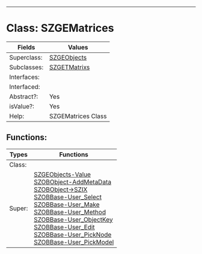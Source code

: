 ---------

# Class:	SZGEMatrices

| Fields | Values |
| --------- | --------- |
| Superclass: | [SZGEObjects](SZGEObjects.html) |
| Subclasses: | [SZGETMatrixs](SZGETMatrixs.html) |
| Interfaces: |  |
| Interfaced: |  |
| Abstract?: | Yes |
| isValue?: | Yes |
| Help: | SZGEMatrices Class |


## Functions:

| Types | Functions |
| --------- | --------- |
| Class: |  |
| Super: | [SZGEObjects-Value](SZGEObjects.html) <br> [SZOBObject-AddMetaData](SZOBObject.html) <br> [SZOBObject->SZIX](SZOBObject.html) <br> [SZOBBase-User_Select](SZOBBase.html) <br> [SZOBBase-User_Make](SZOBBase.html) <br> [SZOBBase-User_Method](SZOBBase.html) <br> [SZOBBase-User_ObjectKey](SZOBBase.html) <br> [SZOBBase-User_Edit](SZOBBase.html) <br> [SZOBBase-User_PickNode](SZOBBase.html) <br> [SZOBBase-User_PickModel](SZOBBase.html) |


